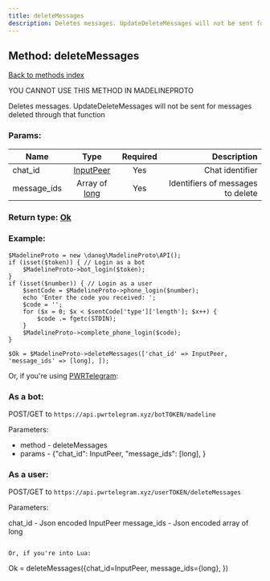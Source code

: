 ```yaml
---
title: deleteMessages
description: Deletes messages. UpdateDeleteMessages will not be sent for messages deleted through that function
---
```

## Method: deleteMessages  
[Back to methods index](index.md)


YOU CANNOT USE THIS METHOD IN MADELINEPROTO


Deletes messages. UpdateDeleteMessages will not be sent for messages deleted through that function

### Params:

| Name     |    Type       | Required | Description |
|----------|:-------------:|:--------:|------------:|
|chat\_id|[InputPeer](../types/InputPeer.md) | Yes|Chat identifier|
|message\_ids|Array of [long](../types/long.md) | Yes|Identifiers of messages to delete|


### Return type: [Ok](../types/Ok.md)

### Example:


```
$MadelineProto = new \danog\MadelineProto\API();
if (isset($token)) { // Login as a bot
    $MadelineProto->bot_login($token);
}
if (isset($number)) { // Login as a user
    $sentCode = $MadelineProto->phone_login($number);
    echo 'Enter the code you received: ';
    $code = '';
    for ($x = 0; $x < $sentCode['type']['length']; $x++) {
        $code .= fgetc(STDIN);
    }
    $MadelineProto->complete_phone_login($code);
}

$Ok = $MadelineProto->deleteMessages(['chat_id' => InputPeer, 'message_ids' => [long], ]);
```

Or, if you're using [PWRTelegram](https://pwrtelegram.xyz):

### As a bot:

POST/GET to `https://api.pwrtelegram.xyz/botTOKEN/madeline`

Parameters:

* method - deleteMessages
* params - {"chat_id": InputPeer, "message_ids": [long], }



### As a user:

POST/GET to `https://api.pwrtelegram.xyz/userTOKEN/deleteMessages`

Parameters:

chat_id - Json encoded InputPeer
message_ids - Json encoded  array of long


```

Or, if you're into Lua:

```
Ok = deleteMessages({chat_id=InputPeer, message_ids={long}, })
```

